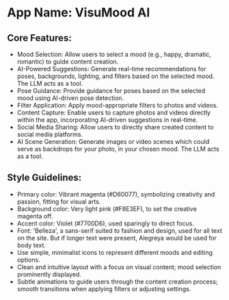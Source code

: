 # **App Name**: VisuMood AI

## Core Features:

- Mood Selection: Allow users to select a mood (e.g., happy, dramatic, romantic) to guide content creation.
- AI-Powered Suggestions: Generate real-time recommendations for poses, backgrounds, lighting, and filters based on the selected mood. The LLM acts as a tool.
- Pose Guidance: Provide guidance for poses based on the selected mood using AI-driven pose detection.
- Filter Application: Apply mood-appropriate filters to photos and videos.
- Content Capture: Enable users to capture photos and videos directly within the app, incorporating AI-driven suggestions in real-time.
- Social Media Sharing: Allow users to directly share created content to social media platforms.
- AI Scene Generation: Generate images or video scenes which could serve as backdrops for your photo, in your chosen mood. The LLM acts as a tool.

## Style Guidelines:

- Primary color: Vibrant magenta (#D60077), symbolizing creativity and passion, fitting for visual arts.
- Background color: Very light pink (#F8E3EF), to set the creative magenta off.
- Accent color: Violet (#7700D6), used sparingly to direct focus.
- Font: 'Belleza', a sans-serif suited to fashion and design, used for all text on the site. But if longer text were present, Alegreya would be used for body text.
- Use simple, minimalist icons to represent different moods and editing options.
- Clean and intuitive layout with a focus on visual content; mood selection prominently displayed.
- Subtle animations to guide users through the content creation process; smooth transitions when applying filters or adjusting settings.